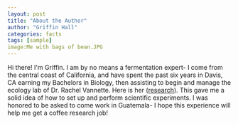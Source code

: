 ```yaml
---
layout: post
title: "About the Author"
author: "Griffin Hall"
categories: facts
tags: [sample]
image:Me with bags of bean.JPG
---
```


Hi there! I'm Griffin. I am by no means a fermentation expert- I come from the central coast of California, and have spent the past six years in Davis, CA earning my Bachelors in Biology, then assisting to begin and manage the ecology lab of Dr. Rachel Vannette. Here is her  (<a href="http://vannettelab.faculty.ucdavis.edu/" target="_blank">research</a>). This gave me a solid idea of how to set up and perform scientific experiments. I was honored to be asked to come work in Guatemala- I hope this experience will help me get a coffee research job! 
